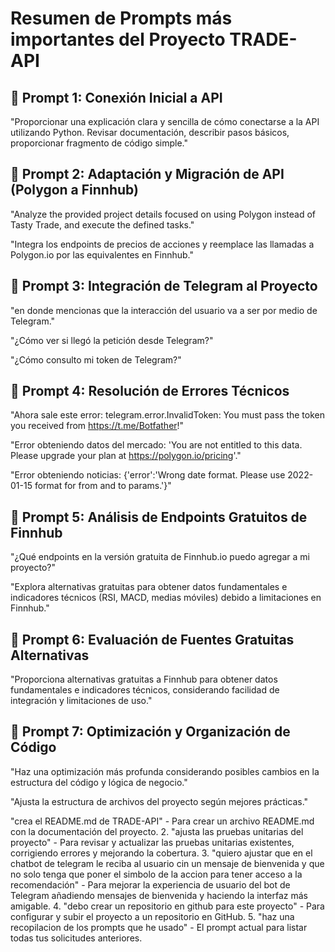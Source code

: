 # Resumen de Prompts más importantes del Proyecto TRADE-API

## 📌 Prompt 1: Conexión Inicial a API

"Proporcionar una explicación clara y sencilla de cómo conectarse a la API utilizando Python. Revisar documentación, describir pasos básicos, proporcionar fragmento de código simple."

## 📌 Prompt 2: Adaptación y Migración de API (Polygon a Finnhub)

"Analyze the provided project details focused on using Polygon instead of Tasty Trade, and execute the defined tasks."

"Integra los endpoints de precios de acciones y reemplace las llamadas a Polygon.io por las equivalentes en Finnhub."

## 📌 Prompt 3: Integración de Telegram al Proyecto

"en donde mencionas que la interacción del usuario va a ser por medio de Telegram."

"¿Cómo ver si llegó la petición desde Telegram?"

"¿Cómo consulto mi token de Telegram?"

## 📌 Prompt 4: Resolución de Errores Técnicos

"Ahora sale este error: telegram.error.InvalidToken: You must pass the token you received from https://t.me/Botfather!"

"Error obteniendo datos del mercado: 'You are not entitled to this data. Please upgrade your plan at https://polygon.io/pricing'."

"Error obteniendo noticias: {'error':'Wrong date format. Please use 2022-01-15 format for from and to params.'}"

## 📌 Prompt 5: Análisis de Endpoints Gratuitos de Finnhub

"¿Qué endpoints en la versión gratuita de Finnhub.io puedo agregar a mi proyecto?"

"Explora alternativas gratuitas para obtener datos fundamentales e indicadores técnicos (RSI, MACD, medias móviles) debido a limitaciones en Finnhub."

## 📌 Prompt 6: Evaluación de Fuentes Gratuitas Alternativas

"Proporciona alternativas gratuitas a Finnhub para obtener datos fundamentales e indicadores técnicos, considerando facilidad de integración y limitaciones de uso."

## 📌 Prompt 7: Optimización y Organización de Código

"Haz una optimización más profunda considerando posibles cambios en la estructura del código y lógica de negocio."

"Ajusta la estructura de archivos del proyecto según mejores prácticas."

"crea el README.md de TRADE-API" - Para crear un archivo
  README.md con la documentación del proyecto.
  2. "ajusta las pruebas unitarias del proyecto" - Para revisar y
   actualizar las pruebas unitarias existentes, corrigiendo
  errores y mejorando la cobertura.
  3. "quiero ajustar que en el chatbot de telegram le reciba al
  usuario cin un mensaje de bienvenida y que no solo tenga que
  poner el simbolo de la accion para tener acceso a la
  recomendación" - Para mejorar la experiencia de usuario del bot
   de Telegram añadiendo mensajes de bienvenida y haciendo la
  interfaz más amigable.
  4. "debo crear un repositorio en github para este proyecto" -
  Para configurar y subir el proyecto a un repositorio en GitHub.
  5. "haz una recopilacion de los prompts que he usado" - El
  prompt actual para listar todas tus solicitudes anteriores.
